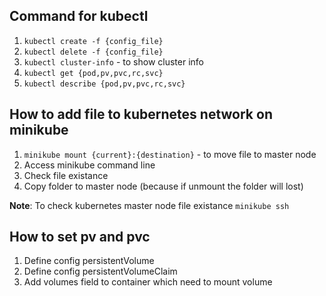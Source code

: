 ## Command for kubectl

1. `kubectl create -f {config_file}`
2. `kubectl delete -f {config_file}`
3. `kubectl cluster-info` - to show cluster info
4. `kubectl get {pod,pv,pvc,rc,svc}`
5. `kubectl describe {pod,pv,pvc,rc,svc}`

## How to add file to kubernetes network on minikube

1. `minikube mount {current}:{destination}` - to move file to master node
2. Access minikube command line
3. Check file existance
4. Copy folder to master node (because if unmount the folder will lost)

**Note**: To check kubernetes master node file existance `minikube ssh`

## How to set pv and pvc

1. Define config persistentVolume
2. Define config persistentVolumeClaim
3. Add volumes field to container which need to mount volume
